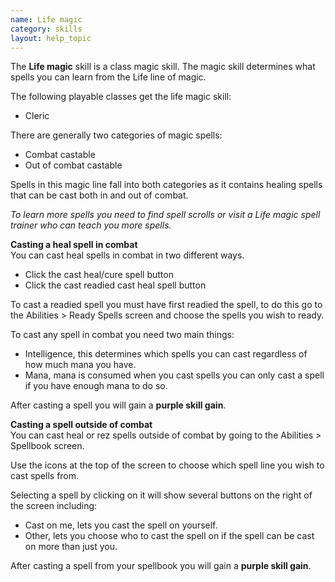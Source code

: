 ```yaml
---
name: Life magic
category: skills
layout: help_topic
---
```

The **Life magic** skill is a class magic skill. The magic skill determines what spells you can learn from the Life line of magic.

The following playable classes get the life magic skill:

*   Cleric

There are generally two categories of magic spells:

*   Combat castable
*   Out of combat castable

Spells in this magic line fall into both categories as it contains healing spells that can be cast both in and out of combat.

_To learn more spells you need to find spell scrolls or visit a Life magic spell trainer who can teach you more spells._  

**Casting a heal spell in combat**  
You can cast heal spells in combat in two different ways.

*   Click the cast heal/cure spell button
*   Click the cast readied cast heal spell button

To cast a readied spell you must have first readied the spell, to do this go to the Abilities > Ready Spells screen and choose the spells you wish to ready.

To cast any spell in combat you need two main things:

*   Intelligence, this determines which spells you can cast regardless of how much mana you have.
*   Mana, mana is consumed when you cast spells you can only cast a spell if you have enough mana to do so.

After casting a spell you will gain a **purple skill gain**.

**Casting a spell outside of combat**  
You can cast heal or rez spells outside of combat by going to the Abilities > Spellbook screen.

Use the icons at the top of the screen to choose which spell line you wish to cast spells from. 

Selecting a spell by clicking on it will show several buttons on the right of the screen including:

*   Cast on me, lets you cast the spell on yourself.
*   Other, lets you choose who to cast the spell on if the spell can be cast on more than just you.

After casting a spell from your spellbook you will gain a **purple skill gain**.